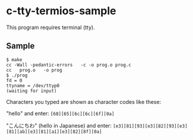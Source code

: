 c-tty-termios-sample
====================

This program requires terminal (tty).

Sample
------

    $ make
    cc -Wall -pedantic-errors   -c -o prog.o prog.c
    cc   prog.o   -o prog
    $ ./prog
    fd = 0
    ttyname = /dev/ttyp0
    (waiting for input)


Characters you typed are shown as character codes like these:

"hello" and enter:
`[68][65][6c][6c][6f][0a]`

"こんにちわ" (hello in Japanese) and enter:
`[e3][81][93][e3][82][93][e3][81][ab][e3][81][a1][e3][82][8f][0a]`
